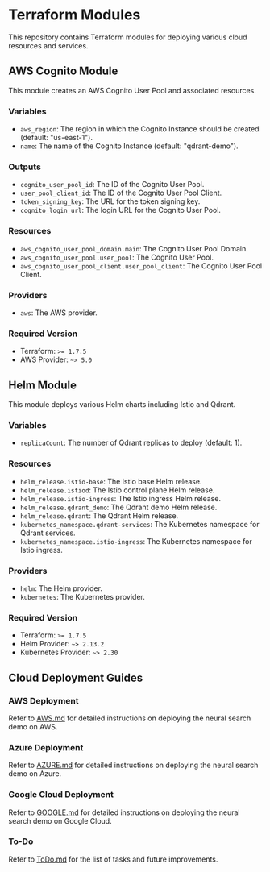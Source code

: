# Terraform Modules

This repository contains Terraform modules for deploying various cloud resources and services.

## AWS Cognito Module

This module creates an AWS Cognito User Pool and associated resources.

### Variables

- `aws_region`: The region in which the Cognito Instance should be created (default: "us-east-1").
- `name`: The name of the Cognito Instance (default: "qdrant-demo").

### Outputs

- `cognito_user_pool_id`: The ID of the Cognito User Pool.
- `user_pool_client_id`: The ID of the Cognito User Pool Client.
- `token_signing_key`: The URL for the token signing key.
- `cognito_login_url`: The login URL for the Cognito User Pool.

### Resources

- `aws_cognito_user_pool_domain.main`: The Cognito User Pool Domain.
- `aws_cognito_user_pool.user_pool`: The Cognito User Pool.
- `aws_cognito_user_pool_client.user_pool_client`: The Cognito User Pool Client.

### Providers

- `aws`: The AWS provider.

### Required Version

- Terraform: `>= 1.7.5`
- AWS Provider: `~> 5.0`

## Helm Module

This module deploys various Helm charts including Istio and Qdrant.

### Variables

- `replicaCount`: The number of Qdrant replicas to deploy (default: 1).

### Resources

- `helm_release.istio-base`: The Istio base Helm release.
- `helm_release.istiod`: The Istio control plane Helm release.
- `helm_release.istio-ingress`: The Istio ingress Helm release.
- `helm_release.qdrant_demo`: The Qdrant demo Helm release.
- `helm_release.qdrant`: The Qdrant Helm release.
- `kubernetes_namespace.qdrant-services`: The Kubernetes namespace for Qdrant services.
- `kubernetes_namespace.istio-ingress`: The Kubernetes namespace for Istio ingress.

### Providers

- `helm`: The Helm provider.
- `kubernetes`: The Kubernetes provider.

### Required Version

- Terraform: `>= 1.7.5`
- Helm Provider: `~> 2.13.2`
- Kubernetes Provider: `~> 2.30`

## Cloud Deployment Guides

### AWS Deployment

Refer to [AWS.md](AWS.md) for detailed instructions on deploying the neural search demo on AWS.

### Azure Deployment

Refer to [AZURE.md](AZURE.md) for detailed instructions on deploying the neural search demo on Azure.

### Google Cloud Deployment

Refer to [GOOGLE.md](GOOGLE.md) for detailed instructions on deploying the neural search demo on Google Cloud.

### To-Do

Refer to [ToDo.md](ToDo.md) for the list of tasks and future improvements.

